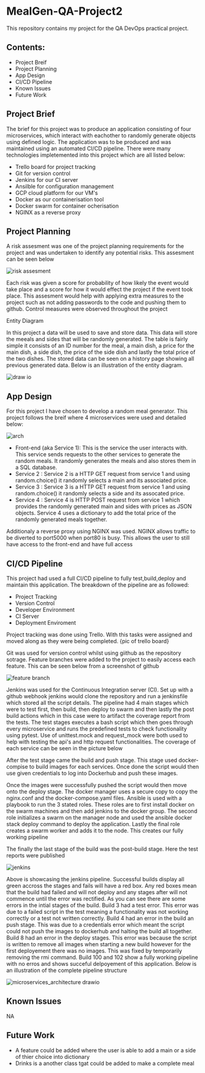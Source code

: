 # MealGen-QA-Project2

This repository contains my project for the QA DevOps practical project.

## Contents: 

- Project Breif
- Project Planning
- App Design
- CI/CD Pipeline
- Known Issues
- Future Work

## Project Brief

The brief for this project was to produce an application consisting of four microservices, which interact with eachother to randomly generate objects using defined logic. The application was to be produced and was maintained using an automated CI/CD pipeline. There were many technologies impletemented into this project which are all listed below:

- Trello board for project tracking
- Git for version control
- Jenkins for our CI server
- Ansilble for configuration management
- GCP cloud platform for our VM's
- Docker as our containerisation tool
- Docker swarm for container ocherisation
- NGINX as a reverse proxy

## Project Planning

A risk assesment was one of the project planning requirements for the project and was undertaken to identify any potential risks. This assesment can be seen below 

![risk assesment](https://user-images.githubusercontent.com/99325859/161582489-96501bab-7770-45a3-bffb-5838b0b33a2b.png)

Each risk was given a score for probability of how likely the event would take place and a score for how it would effect the project if the event took place. This assesment would help with applying extra measures to the project such as not adding passwords to the code and pushing them to github. Control measures were observed throughout the project

Entity Diagram

In this project a data will be used to save and store data. This data will store the meeals and sides that will be randomly generated. The table is fairly simple it consists of an ID number for the meal, a main dish, a price for the main dish, a side dish, the price of the side dish and lastly the total price of the two dishes. The stored data can be seen on a history page showing all previous generated data. Below is an illustration of the entity diagram. 

![draw io](https://user-images.githubusercontent.com/99325859/162220951-fe5f5c22-5299-450e-ad57-47209bbbc8f8.png)

## App Design

For this project I have chosen to develop a random meal generator. This project follows the breif where 4 microservices were used and detailed below:

![arch](https://user-images.githubusercontent.com/99325859/162225020-b6dcb489-304e-43aa-ae5d-931428a3c83f.png)

- Front-end (aka Service 1): This is the service the user interacts with. This service sends requests to the other services to generate the random meals. It randomly generates the meals and also stores them in a SQL database.
- Service 2 : Service 2 is a HTTP GET request from service 1 and using random.choice() it randomly selects a main and its associated price.
- Service 3 : Service 3 is a HTTP GET request from service 1 and using random.choice() it randomly selects a side and its assocated price.
- Service 4 : Service 4 is HTTP POST request from service 1 which provides the randomly generated main and sides with prices as JSON objects. Service 4 uses a dictionary to add the total price of the randomly generated meals together.

Additionaly a reverse proxy using NGINX was used. NGINX allows traffic to be diverted to port5000 when port80 is busy. This allows the user to still have access to the front-end and have full access


## CI/CD Pipeline

This project had used a full CI/CD pipeline to fully test,build,deploy and maintain this application. The breakdown of the pipeline are as followed:

- Project Tracking
- Version Control
- Developer Environment
- CI Server 
- Deployment Enviroment

Project tracking was done using Trello. With this tasks were assigned and moved along as they were being completed.
{pic of trello board}

Git was used for version control whilst using giithub as the repository sotrage. Feature branches were added to the project to easily access each feature. This can be seen below from a screenshot of github

![feature branch](https://user-images.githubusercontent.com/99325859/162223671-bccee34d-5757-4e81-be0d-7db5f7ea16d3.png)

Jenkins was used for the Continuous Integration server (CI). Set up with a github webhook jenkins would clone the repository and run a jenkinsfile which stored all the script details. The pipeline had 4 main stages which were to test first, then build, then deploy to swarm and then lastly the post build actions which in this case were to artifact the coverage report from the tests. The test stages executes a bash script which then goes through every microservice and runs the predefined tests to check functionality using pytest. Use of unittest.mock and request_mock were both used to help with testing the api's and http request functionalities. The coverage of each service can be seen in the picture below

After the test stage came the build and push stage. This stage used docker-compise to build images for each services. Once done the script would then use given credentials to log into Dockerhub and push these images.

Once the images were successfully pushed the script would then move onto the deploy stage. The docker manager uses a secure copy to copy the nginx.conf and the docker-compose.yaml files. Ansible is used with a playbook to run the 3 stated roles. These roles are to first install docker on the swarm machines and then add jenkins to the docker group. The second role initializes a swarm on the manager node and used the ansible docker stack deploy command to deploy the application. Lastly the final role creates a swarm worker and adds it to the node. This creates our fully working pipeline

The finally the last stage of the build was the post-build stage. Here the test reports were published

![jenkins](https://user-images.githubusercontent.com/99325859/162224042-1c8a2046-a4da-4d93-8110-efb57b89d706.png)

Above is showcasing the jenkins pipeline. Successful builds display all green accross the stages and fails will have a red box. Any red boxes mean that the build had failed and will not deploy and any stages after will not commence until the error was rectified. As you can see there are some errors in the intial stages of the build. Build 3 had a test error. This error was due to a failed script in the test meaning a functionality was not working correctly or a test not written correctly. Build 4 had an error in the build an push stage. This was due to a credentials error which meant the script could not push the images to dockerhub and halting the build all together. Build 8 had an error in the deploy stages. This error was because the script is written to remove all images when starting a new build however for the first deployement there was no images. This was fixed by temporarily removing the rmi command. Build 100 and 102 show a fully working pipeline with no erros and shows succeful delpoyement of this application. Below is an illustration of the complete pipeline structure 

![microservices_architecture drawio](https://user-images.githubusercontent.com/99325859/162221721-fb4c2677-6e83-4ced-9212-f29d60ac843f.png)

## Known Issues

NA

## Future Work
 - A feature could be added where the user is able to add a main or a side of thier choice into dictionary
 - Drinks is a another class tgat could be added to make a complete meal 
